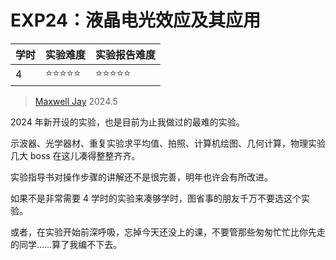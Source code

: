 # EXP24：液晶电光效应及其应用

| 学时 | 实验难度 | 实验报告难度 |
|------|---------|------------|
| 4 | ⭐⭐⭐⭐⭐ | ⭐⭐⭐⭐⭐ |

> [Maxwell Jay](https://github.com/MaxwellJay256) 2024.5

2024 年新开设的实验，也是目前为止我做过的最难的实验。

示波器、光学器材、重复实验求平均值、拍照、计算机绘图、几何计算，物理实验几大 boss 在这儿凑得整整齐齐。

实验指导书对操作步骤的讲解还不是很完善，明年也许会有所改进。

如果不是非常需要 4 学时的实验来凑够学时，图省事的朋友千万不要选这个实验。

或者，在实验开始前深呼吸，忘掉今天还没上的课，不要管那些匆匆忙忙比你先走的同学……算了我编不下去。